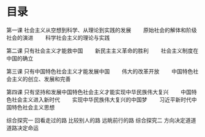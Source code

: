 # 目录
第一课 社会主义从空想到科学、从理论到实践的发展
　　原始社会的解体和阶级社会的演进
　　科学社会主义的理论与实践

第二课 只有社会主义才能救中国
　　新民主主义革命的胜利
　　社会主义制度在中国的确立

第三课 只有中国特色社会主义才能发展中国
　　伟大的改革开放
　　中国特色社会主义的创立、发展和完善

第四课 只有坚持和发展中国特色社会主义才能实现中华民族伟大复兴
　　中国特色社会主义进入新时代
　　实现中华民族伟大复兴的中国梦
　　习近平新时代中国特色社会主义思想

综合探究一 回看走过的路 比较别人的路 远眺前行的路
综合探究二 方向决定道道 道路决定命运